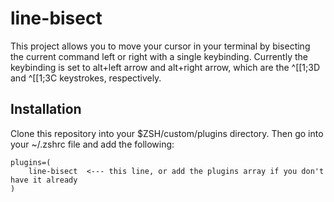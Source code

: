 # line-bisect

This project allows you to move your cursor in your terminal by bisecting the current command left or right with a single keybinding. Currently the keybinding is set to alt+left arrow and alt+right arrow, which are the ^[[1;3D and ^[[1;3C keystrokes, respectively.

## Installation

Clone this repository into your $ZSH/custom/plugins directory. Then go into your ~/.zshrc file and add the following:

```
plugins=(
    line-bisect  <--- this line, or add the plugins array if you don't have it already
)
```
